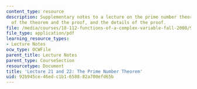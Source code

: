 ```yaml
---
content_type: resource
description: Supplementary notes to a lecture on the prime number theorem, the history
  of the theorem and the proof, and the details of the proof.
file: /media/courses/18-112-functions-of-a-complex-variable-fall-2008/92b945ce46edc1b1658882a700efd65b_lecture21_22.pdf
file_type: application/pdf
learning_resource_types:
- Lecture Notes
ocw_type: OCWFile
parent_title: Lecture Notes
parent_type: CourseSection
resourcetype: Document
title: 'Lecture 21 and 22: The Prime Number Theorem'
uid: 92b945ce-46ed-c1b1-6588-82a700efd65b
---
```

